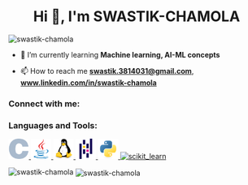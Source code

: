<h1 align="center">Hi 👋, I'm SWASTIK-CHAMOLA</h1>
<p align="left"> <img src="https://komarev.com/ghpvc/?username=swastik-chamola&label=Profile%20views&color=0e75b6&style=flat" alt="swastik-chamola" /> </p>

- 🌱 I’m currently learning **Machine learning, AI-ML concepts**

- 📫 How to reach me **swastik.3814031@gmail.com**, **www.linkedin.com/in/swastik-chamola**

<h3 align="left">Connect with me:</h3>
<p align="left">
</p>

<h3 align="left">Languages and Tools:</h3>
<p align="left"> <a href="https://www.cprogramming.com/" target="_blank" rel="noreferrer"> <img src="https://raw.githubusercontent.com/devicons/devicon/master/icons/c/c-original.svg" alt="c" width="40" height="40"/> </a> <a href="https://www.java.com" target="_blank" rel="noreferrer"> <img src="https://raw.githubusercontent.com/devicons/devicon/master/icons/java/java-original.svg" alt="java" width="40" height="40"/> </a> <a href="https://www.linux.org/" target="_blank" rel="noreferrer"> <img src="https://raw.githubusercontent.com/devicons/devicon/master/icons/linux/linux-original.svg" alt="linux" width="40" height="40"/> </a> <a href="https://pandas.pydata.org/" target="_blank" rel="noreferrer"> <img src="https://raw.githubusercontent.com/devicons/devicon/2ae2a900d2f041da66e950e4d48052658d850630/icons/pandas/pandas-original.svg" alt="pandas" width="40" height="40"/> </a> <a href="https://www.python.org" target="_blank" rel="noreferrer"> <img src="https://raw.githubusercontent.com/devicons/devicon/master/icons/python/python-original.svg" alt="python" width="40" height="40"/> </a> <a href="https://scikit-learn.org/" target="_blank" rel="noreferrer"> <img src="https://upload.wikimedia.org/wikipedia/commons/0/05/Scikit_learn_logo_small.svg" alt="scikit_learn" width="40" height="40"/> </a> </p>

<p><img align="left" src="https://github-readme-stats.vercel.app/api/top-langs?username=swastik-chamola&show_icons=true&locale=en&layout=compact" alt="swastik-chamola" /></p>

<p>&nbsp;<img align="center" src="https://github-readme-stats.vercel.app/api?username=swastik-chamola&show_icons=true&locale=en" alt="swastik-chamola" /></p>

###

